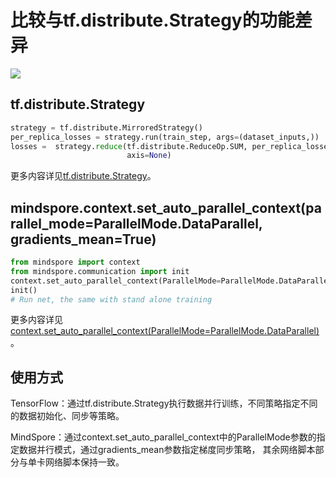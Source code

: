 # 比较与tf.distribute.Strategy的功能差异

<a href="https://gitee.com/mindspore/docs/blob/master/docs/mindspore/migration_guide/source_zh_cn/api_mapping/tensorflow_diff/DistributedTrain.md" target="_blank"><img src="https://gitee.com/mindspore/docs/raw/master/resource/_static/logo_source.png"></a>

## tf.distribute.Strategy

```python
strategy = tf.distribute.MirroredStrategy()
per_replica_losses = strategy.run(train_step, args=(dataset_inputs,))
losses =  strategy.reduce(tf.distribute.ReduceOp.SUM, per_replica_losses,
                          axis=None)

```

更多内容详见[tf.distribute.Strategy](http://www.tensorflow.org/versions/r1.15/api_docs/python/tf/distribute/Strategy)。

## mindspore.context.set_auto_parallel_context(parallel_mode=ParallelMode.DataParallel, gradients_mean=True)

```python
from mindspore import context
from mindspore.communication import init
context.set_auto_parallel_context(ParallelMode=ParallelMode.DataParallel, gradients_mean=True)
init()
# Run net, the same with stand alone training
```

更多内容详见[context.set_auto_parallel_context(ParallelMode=ParallelMode.DataParallel)](https://mindspore.cn/docs/api/zh-CN/master/api_python/mindspore.context.html#mindspore.context.set_auto_parallel_context)。

## 使用方式

TensorFlow：通过tf.distribute.Strategy执行数据并行训练，不同策略指定不同的数据初始化、同步等策略。

MindSpore：通过context.set_auto_parallel_context中的ParallelMode参数的指定数据并行模式，通过gradients_mean参数指定梯度同步策略，
其余网络脚本部分与单卡网络脚本保持一致。
